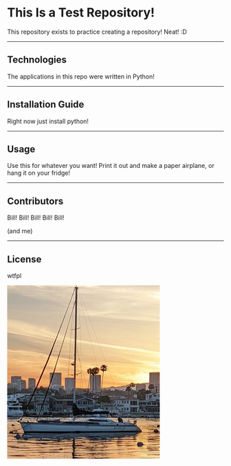 # This Is a Test Repository!

This repository exists to practice creating a repository! Neat! :D

---

## Technologies

The applications in this repo were written in Python!

---

## Installation Guide

Right now just install python!

---

## Usage

Use this for whatever you want! Print it out and make a paper airplane, or hang it on your fridge!

---

## Contributors

Bill! Bill! Bill! Bill! Bill!

(and me)

---

## License

wtfpl

![Behold! Boat!](images/Eliana.jpg)